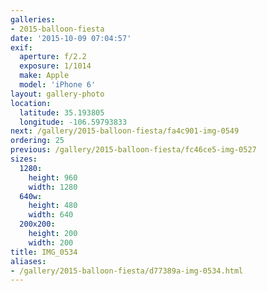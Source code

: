 ```yaml
---
galleries:
- 2015-balloon-fiesta
date: '2015-10-09 07:04:57'
exif:
  aperture: f/2.2
  exposure: 1/1014
  make: Apple
  model: 'iPhone 6'
layout: gallery-photo
location:
  latitude: 35.193805
  longitude: -106.59793833
next: /gallery/2015-balloon-fiesta/fa4c901-img-0549
ordering: 25
previous: /gallery/2015-balloon-fiesta/fc46ce5-img-0527
sizes:
  1280:
    height: 960
    width: 1280
  640w:
    height: 480
    width: 640
  200x200:
    height: 200
    width: 200
title: IMG_0534
aliases:
- /gallery/2015-balloon-fiesta/d77389a-img-0534.html
---
```

